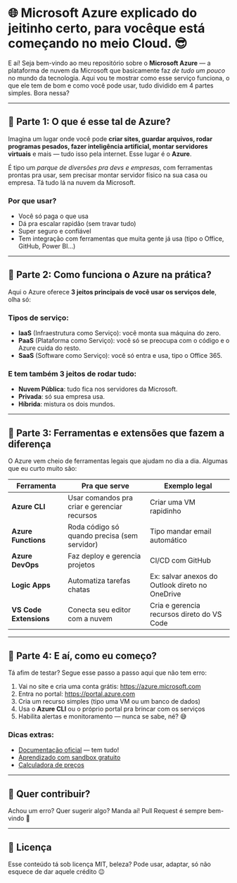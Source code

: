 # 🌐 Microsoft Azure explicado do jeitinho certo, para vocêque está começando no meio Cloud. 😎

E aí! Seja bem-vindo ao meu repositório sobre o **Microsoft Azure** — a plataforma de nuvem da Microsoft que basicamente faz *de tudo um pouco* no mundo da tecnologia. Aqui vou te mostrar como esse serviço funciona, o que ele tem de bom e como você pode usar, tudo dividido em 4 partes simples. Bora nessa?

---

## 📘 Parte 1: O que é esse tal de Azure?

Imagina um lugar onde você pode **criar sites, guardar arquivos, rodar programas pesados, fazer inteligência artificial, montar servidores virtuais** e mais — tudo isso pela internet. Esse lugar é o **Azure**.

É tipo um *parque de diversões pra devs e empresas*, com ferramentas prontas pra usar, sem precisar montar servidor físico na sua casa ou empresa. Tá tudo lá na nuvem da Microsoft.

### Por que usar?
- Você só paga o que usa
- Dá pra escalar rapidão (sem travar tudo)
- Super seguro e confiável
- Tem integração com ferramentas que muita gente já usa (tipo o Office, GitHub, Power BI...)

---

## 🧩 Parte 2: Como funciona o Azure na prática?

Aqui o Azure oferece **3 jeitos principais de você usar os serviços dele**, olha só:

### Tipos de serviço:
- **IaaS** (Infraestrutura como Serviço): você monta sua máquina do zero.
- **PaaS** (Plataforma como Serviço): você só se preocupa com o código e o Azure cuida do resto.
- **SaaS** (Software como Serviço): você só entra e usa, tipo o Office 365.

### E tem também 3 jeitos de rodar tudo:
- **Nuvem Pública**: tudo fica nos servidores da Microsoft.
- **Privada**: só sua empresa usa.
- **Híbrida**: mistura os dois mundos.

---

## 🧱 Parte 3: Ferramentas e extensões que fazem a diferença

O Azure vem cheio de ferramentas legais que ajudam no dia a dia. Algumas que eu curto muito são:

| Ferramenta | Pra que serve | Exemplo legal |
|-----------|----------------|----------------|
| **Azure CLI** | Usar comandos pra criar e gerenciar recursos | Criar uma VM rapidinho |
| **Azure Functions** | Roda código só quando precisa (sem servidor) | Tipo mandar email automático |
| **Azure DevOps** | Faz deploy e gerencia projetos | CI/CD com GitHub |
| **Logic Apps** | Automatiza tarefas chatas | Ex: salvar anexos do Outlook direto no OneDrive |
| **VS Code Extensions** | Conecta seu editor com a nuvem | Cria e gerencia recursos direto do VS Code |

---

## 🧭 Parte 4: E aí, como eu começo?

Tá afim de testar? Segue esse passo a passo aqui que não tem erro:

1. Vai no site e cria uma conta grátis: https://azure.microsoft.com
2. Entra no portal: https://portal.azure.com
3. Cria um recurso simples (tipo uma VM ou um banco de dados)
4. Usa o **Azure CLI** ou o próprio portal pra brincar com os serviços
5. Habilita alertas e monitoramento — nunca se sabe, né? 😅

### Dicas extras:
- [Documentação oficial](https://learn.microsoft.com/azure) — tem tudo!
- [Aprendizado com sandbox gratuito](https://learn.microsoft.com/en-us/training/)
- [Calculadora de preços](https://azure.microsoft.com/pricing/calculator)

---

## 💬 Quer contribuir?

Achou um erro? Quer sugerir algo? Manda aí! Pull Request é sempre bem-vindo 🚀

---

## 📄 Licença

Esse conteúdo tá sob licença MIT, beleza? Pode usar, adaptar, só não esquece de dar aquele crédito 😉


